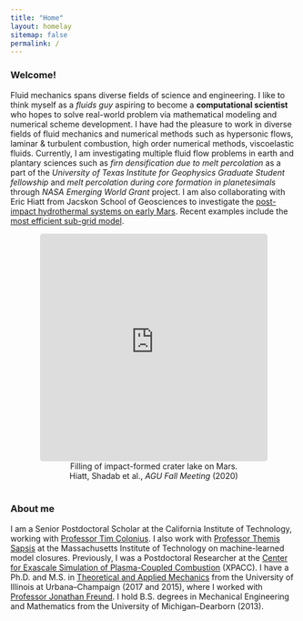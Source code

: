 ```yaml
---
title: "Home"
layout: homelay
sitemap: false
permalink: /
---
```


### Welcome!

Fluid mechanics spans diverse fields of science and engineering. I like to think myself as a *fluids guy* aspiring to become a **computational scientist** who hopes to solve real-world problem via mathematical modeling and numerical scheme development.
I have had the pleasure to work in diverse fields of fluid mechanics and numerical methods such as hypersonic flows, laminar & turbulent combustion, high order numerical methods, viscoelastic fluids.
Currently, I am investigating multiple fluid flow problems in earth and plantary sciences such as *firn densification due to melt percolation* as a part of the *University of Texas Institute for Geophysics Graduate Student fellowship* 
and *melt percolation during core formation in planetesimals* through *NASA Emerging World Grant* project.
I am also collaborating with Eric Hiatt from Jacskon School of Geosciences to investigate the <a href="https://agu.confex.com/agu/fm20/webprogram/Paper712914.html" target="_blank">post-impact hydrothermal systems on early Mars</a>.
Recent examples include the <a href="{{ site.url }}{{ site.baseurl }}/papers/bryngelson-IJMF-20.pdf" target="_blank">most efficient sub-grid model</a>.

<div class="container">
<div class="row">
<center>
<iframe src="https://player.vimeo.com/video/523324084?autoplay=1&loop=1&autopause=0&muted=1&quality=360p&background=1" width="400" height="400" style="border-style:solid;border-radius:5px;" frameborder="0" allow="autoplay"></iframe>
<br>Filling of impact-formed crater lake on Mars. <br/>
Hiatt, Shadab et al., <i>AGU Fall Meeting</i> (2020)
</center>
</div>
</div>
<br/>

### About me

I am a Senior Postdoctoral Scholar at the California Institute of Technology, working with <a href="https://www.colonius.caltech.edu/" target="_blank">Professor Tim Colonius</a>.
I also work with <a href="http://sandlab.mit.edu/" target="_blank">Professor Themis Sapsis</a> at the Massachusetts Institute of Technology on machine-learned model closures.
Previously, I was a Postdoctoral Researcher at the <a href="https://xpacc.illinois.edu/" target="_blank">Center for Exascale Simulation of Plasma-Coupled Combustion</a> (XPACC).
I have a Ph.D. and M.S. in <a href="https://mechanical.illinois.edu/graduate/graduate-degree-programs/phd-programs/phd-theoretical-and-applied-mechanics" target="_blank">Theoretical and Applied Mechanics</a> from the University of Illinois at Urbana–Champaign (2017 and 2015), where I worked with <a href="https://aerospace.illinois.edu/directory/profile/jbfreund" target="_blank">Professor Jonathan Freund</a>.
I hold B.S. degrees in Mechanical Engineering and Mathematics from the University of Michigan–Dearborn (2013).